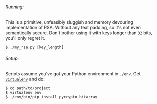 ###### Running:

This is a primitive, unfeasibly sluggish and memory devouring implementation of
RSA. Without any text padding, so it's not even semantically secure. Don't
bother using it with keys longer than `32` bits, you'll only regret it.

    $ ./my_rsa.py [key_length]

###### Setup:

Scripts assume you've got your Python environment in `./env`. Get
[`virtualenv`](http://pypi.python.org/pypi/virtualenv) and do:

    $ cd path/to/project
    $ virtualenv env
    $ ./env/bin/pip install pycrypto bitarray

